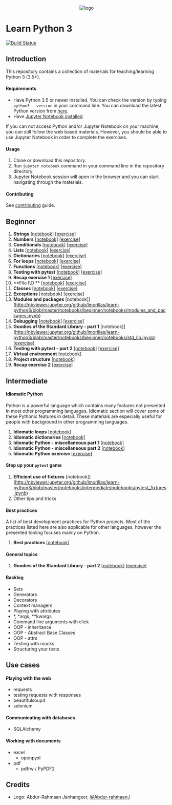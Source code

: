 <p align="center">
  <img src="logo.png" alt="logo"/>
</p>

# Learn Python 3

[![Build Status](https://travis-ci.org/lmorillas/learn-python3.svg?branch=master)](https://travis-ci.org/lmorillas/learn-python3)

## Introduction

This repository contains a collection of materials for teaching/learning Python 3 (3.5+).

#### Requirements
* Have Python 3.5 or newer installed. You can check the version by typing `python3 --version` in your command line. You can download the latest Python version from [here](https://www.python.org/downloads/).
* Have [Jupyter Notebook installed](http://jupyter.readthedocs.io/en/latest/install.html).

If you can not access Python and/or Jupyter Notebook on your machine, you can still follow the web based materials. However, you should be able to use Jupyter Notebook in order to complete the exercises.

#### Usage

1. Clone or download this repository.
2. Run `jupyter notebook` command in your command line in the repository directory.
3. Jupyter Notebook session will open in the browser and you can start navigating through the materials.

#### Contributing
See [contributing](https://github.com/lmorillas/learn-python3/blob/master/CONTRIBUTING.md) guide.


## Beginner
1. **Strings** [[notebook]](http://nbviewer.jupyter.org/github/lmorillas/learn-python3/blob/master/notebooks/beginner/notebooks/strings.ipynb) [[exercise]](http://nbviewer.jupyter.org/github/lmorillas/learn-python3/blob/master/notebooks/beginner/exercises/strings_exercise.ipynb)
1. **Numbers** [[notebook]](http://nbviewer.jupyter.org/github/lmorillas/learn-python3/blob/master/notebooks/beginner/notebooks/numbers.ipynb) [[exercise]](http://nbviewer.jupyter.org/github/lmorillas/learn-python3/blob/master/notebooks/beginner/exercises/numbers_exercise.ipynb)
1. **Conditionals** [[notebook]](http://nbviewer.jupyter.org/github/lmorillas/learn-python3/blob/master/notebooks/beginner/notebooks/conditionals.ipynb) [[exercise]](http://nbviewer.jupyter.org/github/lmorillas/learn-python3/blob/master/notebooks/beginner/exercises/conditionals_exercise.ipynb)
1. **Lists** [[notebook]](http://nbviewer.jupyter.org/github/lmorillas/learn-python3/blob/master/notebooks/beginner/notebooks/lists.ipynb) [[exercise]](http://nbviewer.jupyter.org/github/lmorillas/learn-python3/blob/master/notebooks/beginner/exercises/lists_exercise.ipynb)
1. **Dictionaries** [[notebook]](http://nbviewer.jupyter.org/github/lmorillas/learn-python3/blob/master/notebooks/beginner/notebooks/dictionaries.ipynb) [[exercise]](http://nbviewer.jupyter.org/github/lmorillas/learn-python3/blob/master/notebooks/beginner/exercises/dictionaries_exercise.ipynb)
1. **For loops** [[notebook]](http://nbviewer.jupyter.org/github/lmorillas/learn-python3/blob/master/notebooks/beginner/notebooks/for_loops.ipynb) [[exercise]](http://nbviewer.jupyter.org/github/lmorillas/learn-python3/blob/master/notebooks/beginner/exercises/for_loops_exercise.ipynb)
1. **Functions** [[notebook]](http://nbviewer.jupyter.org/github/lmorillas/learn-python3/blob/master/notebooks/beginner/notebooks/functions.ipynb) [[exercise]](http://nbviewer.jupyter.org/github/lmorillas/learn-python3/blob/master/notebooks/beginner/exercises/functions_exercise.ipynb)
1. **Testing with pytest** [[notebook]](http://nbviewer.jupyter.org/github/lmorillas/learn-python3/blob/master/notebooks/beginner/notebooks/testing1.ipynb) [[exercise]](http://nbviewer.jupyter.org/github/lmorillas/learn-python3/blob/master/notebooks/beginner/exercises/testing1_exercise.ipynb)
1. **Recap exercise 1** [[exercise]](http://nbviewer.jupyter.org/github/lmorillas/learn-python3/blob/master/notebooks/beginner/exercises/recap1_exercise.ipynb)
1. **File I\O ** [[notebook]](http://nbviewer.jupyter.org/github/lmorillas/learn-python3/blob/master/notebooks/beginner/notebooks/file_io.ipynb) [[exercise]](http://nbviewer.jupyter.org/github/lmorillas/learn-python3/blob/master/notebooks/beginner/exercises/file_io_exercise.ipynb)
1. **Classes** [[notebook]](http://nbviewer.jupyter.org/github/lmorillas/learn-python3/blob/master/notebooks/beginner/notebooks/classes.ipynb) [[exercise]](http://nbviewer.jupyter.org/github/lmorillas/learn-python3/blob/master/notebooks/beginner/exercises/classes_exercise.ipynb)
1. **Exceptions** [[notebook]](http://nbviewer.jupyter.org/github/lmorillas/learn-python3/blob/master/notebooks/beginner/notebooks/exceptions.ipynb) [[exercise]](http://nbviewer.jupyter.org/github/lmorillas/learn-python3/blob/master/notebooks/beginner/exercises/exceptions_exercise.ipynb)
1. **Modules and packages** [notebook]](http://nbviewer.jupyter.org/github/lmorillas/learn-python3/blob/master/notebooks/beginner/notebooks/modules_and_packages.ipynb)
1. **Debugging** [[notebook]](http://nbviewer.jupyter.org/github/lmorillas/learn-python3/blob/master/notebooks/beginner/notebooks/debugging.ipynb) [[exercise]](http://nbviewer.jupyter.org/github/lmorillas/learn-python3/blob/master/notebooks/beginner/exercises/debugging_exercise.ipynb)
1. **Goodies of the Standard Library - part 1** [notebook]](http://nbviewer.jupyter.org/github/lmorillas/learn-python3/blob/master/notebooks/beginner/notebooks/std_lib.ipynb) [[exercise]](http://nbviewer.jupyter.org/github/lmorillas/learn-python3/blob/master/notebooks/beginner/exercises/std_lib1_exercise.ipynb)
1. **Testing with pytest - part 2** [[notebook]](http://nbviewer.jupyter.org/github/lmorillas/learn-python3/blob/master/notebooks/beginner/notebooks/testing2.ipynb) [[exercise]](http://nbviewer.jupyter.org/github/lmorillas/learn-python3/blob/master/notebooks/beginner/exercises/testing2_exercise.ipynb)
1. **Virtual environment** [[notebook]](http://nbviewer.jupyter.org/github/lmorillas/learn-python3/blob/master/notebooks/beginner/notebooks/venv.ipynb)
1. **Project structure** [[notebook]](http://nbviewer.jupyter.org/github/lmorillas/learn-python3/blob/master/notebooks/beginner/notebooks/project_structure.ipynb)
1. **Recap exercise 2** [[exercise]](http://nbviewer.jupyter.org/github/lmorillas/learn-python3/blob/master/notebooks/beginner/exercises/recap2_exercise.ipynb)


## Intermediate

#### Idiomatic Python
Python is a powerful language which contains many features not presented in most other programming languages. Idiomatic section will cover some of these Pythonic features in detail. These materials are especially useful for people with background in other programming languages.

1. **Idiomatic loops** [[notebook]](http://nbviewer.jupyter.org/github/lmorillas/learn-python3/blob/master/notebooks/intermediate/notebooks/idiomatic_loops.ipynb)
1. **Idiomatic dictionaries** [[notebook]](http://nbviewer.jupyter.org/github/lmorillas/learn-python3/blob/master/notebooks/intermediate/notebooks/idiomatic_dicts.ipynb)
1. **Idiomatic Python - miscellaneous part 1** [[notebook]](http://nbviewer.jupyter.org/github/lmorillas/learn-python3/blob/master/notebooks/intermediate/notebooks/idiomatic_misc1.ipynb)
1. **Idiomatic Python - miscellaneous part 2** [[notebook]](http://nbviewer.jupyter.org/github/lmorillas/learn-python3/blob/master/notebooks/intermediate/notebooks/idiomatic_misc2.ipynb)
1. **Idiomatic Python exercise** [[exercise]](http://nbviewer.jupyter.org/github/lmorillas/learn-python3/blob/master/notebooks/intermediate/exercises/idiomatic_python_exercise.ipynb)

#### Step up your `pytest` game
1. **Efficient use of fixtures** [notebook]](http://nbviewer.jupyter.org/github/lmorillas/learn-python3/blob/master/notebooks/intermediate/notebooks/pytest_fixtures.ipynb)
1. Other tips and tricks

#### Best practices
A list of best development practices for Python projects. Most of the practices listed here are also applicable for other languages, however the presented tooling focuses mainly on Python.
1. **Best practices** [[notebook]](http://nbviewer.jupyter.org/github/lmorillas/learn-python3/blob/master/notebooks/intermediate/notebooks/best_practices.ipynb)

#### General topics
1. **Goodies of the Standard Library - part 2** [[notebook]](http://nbviewer.jupyter.org/github/lmorillas/learn-python3/blob/master/notebooks/intermediate/notebooks/std_lib2.ipynb) [[exercise]](http://nbviewer.jupyter.org/github/lmorillas/learn-python3/blob/master/notebooks/intermediate/exercises/std_lib2_exercise.ipynb)

#### Backlog
* Sets
* Generators
* Decorators
* Context managers
* Playing with attributes
* *, *args, **kwargs
* Command line arguments with click
* OOP - inheritance
* OOP - Abstract Base Classes
* OOP - attrs
* Testing with mocks
* Structuring your tests


## Use cases

#### Playing with the web
* requests
* testing requests with responses
* beautifulsoup4
* selenium

#### Communicating with databases
* SQLAlchemy

#### Working with documents
* excel
	* openpyxl
* pdf
	* pdfrw / PyPDF2


## Credits
* Logo: Abdur-Rahmaan Janhangeer, [@Abdur-rahmaanJ](https://github.com/Abdur-rahmaanJ)
